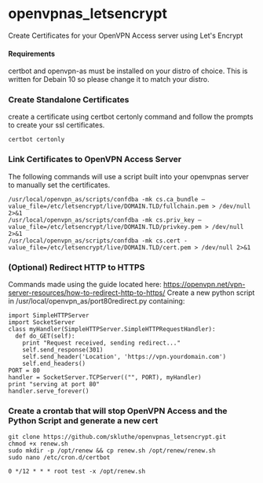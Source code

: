 # openvpnas_letsencrypt
Create Certificates for your OpenVPN Access server using Let's Encrypt

#### Requirements
certbot and openvpn-as must be installed on your distro of choice. This is written for Debain 10 so please change it to match your distro.

### Create Standalone Certificates
create a certificate using certbot certonly command and follow the prompts to create your ssl certificates.
```
certbot certonly
```
### Link Certificates to OpenVPN Access Server
The following commands will use a script built into your openvpnas server to manually set the certificates.
```
/usr/local/openvpn_as/scripts/confdba -mk cs.ca_bundle –value_file=/etc/letsencrypt/live/DOMAIN.TLD/fullchain.pem > /dev/null 2>&1
/usr/local/openvpn_as/scripts/confdba -mk cs.priv_key –value_file=/etc/letsencrypt/live/DOMAIN.TLD/privkey.pem > /dev/null 2>&1
/usr/local/openvpn_as/scripts/confdba -mk cs.cert -value_file=/etc/letsencrypt/live/DOMAIN.TLD/cert.pem > /dev/null 2>&1
```
### (Optional) Redirect HTTP to HTTPS
Commands made using the guide located here: https://openvpn.net/vpn-server-resources/how-to-redirect-http-to-https/
Create a new python script in /usr/local/openvpn_as/port80redirect.py containing:
```
import SimpleHTTPServer
import SocketServer
class myHandler(SimpleHTTPServer.SimpleHTTPRequestHandler):
  def do_GET(self):
    print "Request received, sending redirect..."
    self.send_response(301)
    self.send_header('Location', 'https://vpn.yourdomain.com')
    self.end_headers()
PORT = 80
handler = SocketServer.TCPServer(("", PORT), myHandler)
print "serving at port 80"
handler.serve_forever()
```
### Create a crontab that will stop OpenVPN Access and the Python Script and generate a new cert
```
git clone https://github.com/skluthe/openvpnas_letsencrypt.git
chmod +x renew.sh
sudo mkdir -p /opt/renew && cp renew.sh /opt/renew/renew.sh
sudo nano /etc/cron.d/certbot
```
```
0 */12 * * * root test -x /opt/renew.sh
```
